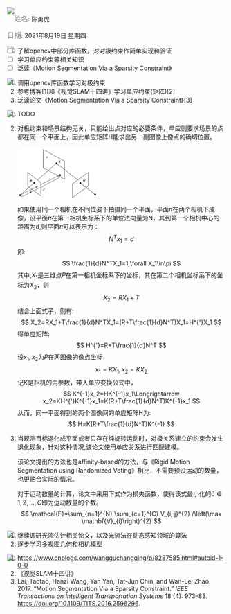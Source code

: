 <img src = "https://img.shields.io/badge/-Info%20%26%20Date-blueviolet" align="left">

<font color=gray size=3>姓名</font>:  陈勇虎

<font color=gray size=3>日期</font>: 2021年8月19日 星期四

<img src = "https://img.shields.io/badge/-Plan-blueviolet" align="left">

- [ ] 了解opencv中部分库函数，对对极约束作简单实现和验证
- [ ] 学习单应约束等相关知识
- [ ] 泛读《Motion Segmentation Via a Sparsity Constraint》

<img src = "https://img.shields.io/badge/-Do-blueviolet" align="left">

1. 调用opencv库函数学习对极约束
2. 参考博客[1]和《视觉SLAM十四讲》学习单应约束(矩阵)[2]
3. 泛读论文《Motion Segmentation Via a Sparsity Constraint》[3]

<img src = "https://img.shields.io/badge/-Check-blueviolet" align="left">

1. TODO

2. 对极约束和场景结构无关，只能给出点对应的必要条件，单应则要求场景的点都在同一个平面上，因此单应矩阵H能求出另一副图像上像点的确切位置。

   <img src = "images\homography.png" align="center" style="width: 40%">

   如果使用同一个相机在不同位姿下拍摄同一个平面，平面$\pi$在两个相机下成像，设平面$\pi$在第一相机坐标系下的单位法向量为N，其到第一个相机中心的距离为d,则平面$\pi$可以表示为：
   $$
   N^Tx_1=d
   $$
   即:
   $$
   \frac{1}{d}N^TX_1=1,\forall X_1\in\pi
   $$
   其中,$X_1$是三维点$P$在第一相机坐标系下的坐标，其在第二个相机坐标系下的坐标为$X_2$，则
   $$
   X_2=RX_1+T
   $$
   结合上面式子，则有:
   $$
   X_2=RX_1+T\frac{1}{d}N^TX_1=(R+T\frac{1}{d}N^T)X_1=H^{'}X_1
   $$
   得单应矩阵:
   $$
   H^{'}=R+T\frac{1}{d}N^T
   $$
   设$x_1,x_2$为$P$在两图像的像点坐标，
   $$
   x_1=KX_1,x_2=KX_2
   $$
   记$K$是相机的内参数，带入单应变换公式中，
   $$
   K^{-1}x_2=HK^{-1}x_1\Longrightarrow x_2=KH^{'}K^{-1}x_1=K(R+T\frac{1}{d}N^T)K^{-1}x_1
   $$
   从而，同一平面得到的两个图像间的单应矩阵H为:
   $$
   H=K(R+T\frac{1}{d}N^T)K^{-1}
   $$

3. 当观测目标退化成平面或者只存在纯旋转运动时，对极关系建立的约束会发生退化现象，针对这种情况,该论文使用单应关系进行匹配建模。

   该论文提出的方法也是affinity-based的方法，与《Rigid Motion Segmentation using Randomized Voting》相比，不需要预设运动的数量，也更贴合实际的情况。
   
   对于运动数量的计算，论文中采用下式作为损失函数，使得该式最小化的$\hat{c}\in{1,2,...,C}$即为运动数量的个数。
   $$
   \mathcal{F}=\sum_{n=1}^{N} \sum_{c=1}^{C} V_{i, j}^{2} /\left(\max \mathbf{V}_{i}\right)^{2}
   $$

<img src = "https://img.shields.io/badge/-Action-blueviolet" align="left">

1.  继续调研光流估计相关论文，以及光流法在动态感知领域的算法
2.  逐步学习多视图几何和相机模型

<img src = "https://img.shields.io/badge/-Reference-blueviolet" align = "left">

1. https://www.cnblogs.com/wangguchangqing/p/8287585.html#autoid-1-0-0
2. 《视觉SLAM十四讲》
3. Lai, Taotao, Hanzi Wang, Yan Yan, Tat-Jun Chin, and Wan-Lei Zhao. 2017. “Motion Segmentation Via a Sparsity Constraint.” *IEEE Transactions on Intelligent Transportation Systems* 18 (4): 973–83. https://doi.org/10.1109/TITS.2016.2596296.



























